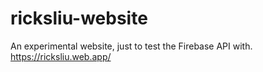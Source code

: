 # ricksliu-website
An experimental website, just to test the Firebase API with.
https://ricksliu.web.app/

